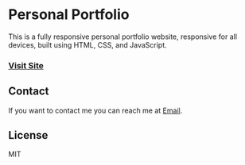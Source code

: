 # Personal Portfolio































This is a fully responsive personal portfolio website, responsive for all devices, built using HTML, CSS, and JavaScript.































### [Visit Site](https://arihantjain-aj.github.io/Portfolio/)































## Contact































If you want to contact me you can reach me at [Email](mailto:arihantjain7340@gmail.com).































## License































MIT

